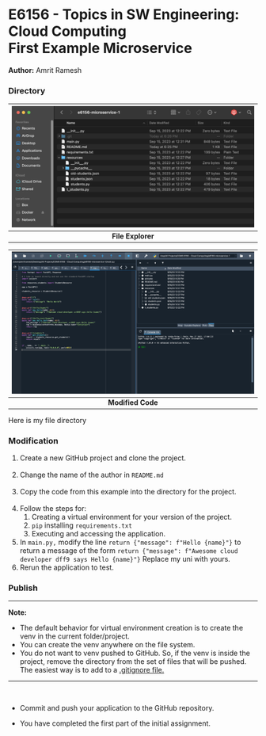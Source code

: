 # E6156 - Topics in SW Engineering: Cloud Computing<br>First Example Microservice

__Author:__ Amrit Ramesh


### Directory


| <img src="./pictures/directory.png"> |
| :---: |
| __File Explorer__ |

| <img src="./pictures/modified_code.png"> |
| :---: |
| __Modified Code__ |

Here is my file directory

### Modification

1. Create a new GitHub project and clone the project.<br><br>
2. Change the name of the author in ```README.md```<br><br>
2. Copy the code from this example into the directory for the project.<br><br>
3. Follow the steps for:
   1. Creating a virtual environment for your version of the project.
   2. ```pip``` installing ```requirements.txt```
   3. Executing and accessing the application.
4. In ```main.py,``` modify the line ```return {"message": f"Hello {name}"}``` to return
a message of the form ```return {"message": f"Awesome cloud developer dff9 says Hello {name}"}```
Replace my uni with yours.
5. Rerun the application to test.


### Publish


<hr>

__Note:__
- The default behavior for virtual environment creation is to
create the venv in the current folder/project.
- You can create the venv anywhere on the file system.
- You do not want to venv pushed to GitHub. So, if the venv is inside the
project, remove the directory from the set of files that will be pushed.
The easiest way is to add to a [.gitignore file.](https://git-scm.com/docs/gitignore)

<hr>

<br>

- Commit and push your application to the GitHub repository.


- You have completed the first part of the initial assignment.




